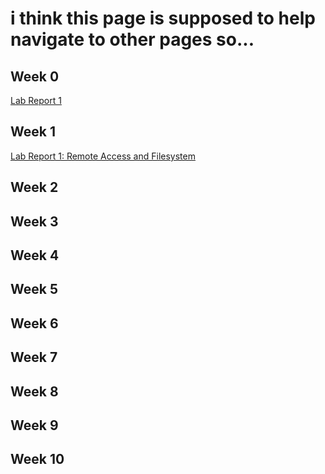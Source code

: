 # i think this page is supposed to help navigate to other pages so...


## Week 0
[Lab Report 1](lab-report-1-week-0.html)

## Week 1
[Lab Report 1: Remote Access and Filesystem](lab-report-week-1.html)

## Week 2

## Week 3

## Week 4

## Week 5

## Week 6

## Week 7

## Week 8

## Week 9

## Week 10